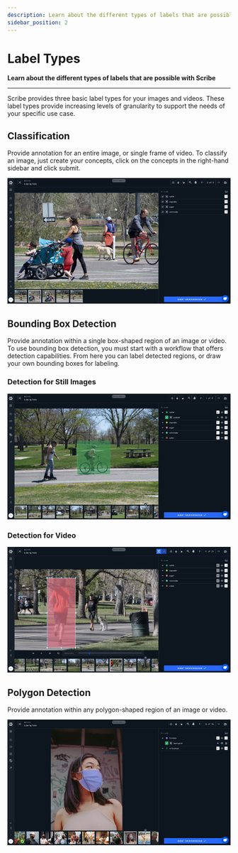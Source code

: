 ```yaml
---
description: Learn about the different types of labels that are possible with Scribe.
sidebar_position: 2
---
```


# Label Types

**Learn about the different types of labels that are possible with Scribe**
<hr />

Scribe provides three basic label types for your images and videos. These label types provide increasing levels of granularity to support the needs of your specific use case.

## Classification

Provide annotation for an entire image, or single frame of video. To classify an image, just create your concepts, click on the concepts in the right-hand sidebar and click submit.

![](/img/classification_label.jpg)

## Bounding Box Detection

Provide annotation within a single box-shaped region of an image or video. To use bounding box detection, you must start with a workflow that offers detection capabilities. From here you can label detected regions, or draw your own bounding boxes for labeling.

### Detection for Still Images

![Bounding box detection for still image](/img/detector_label.jpg)

### Detection for Video

![Bounding box detection for video](/img/video_detector.jpg)

## Polygon Detection

Provide annotation within any polygon-shaped region of an image or video.

![](/img/polygon.jpg)


